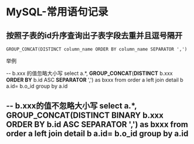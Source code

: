 # MySQL-常用语句记录

## 按照子表的id升序查询出子表字段去重并且逗号隔开
```
GROUP_CONCAT(DISTINCT column_name ORDER BY column_name SEPARATOR ',')
```
举例

-- b.xxx 的值忽略大小写
select a.*, **GROUP_CONCAT**(**DISTINCT** b.xxx **ORDER BY** b.id ASC **SEPARATOR** ',') as bxxx from order a left join detail b a.id= b.o_id
group by a.id

-- b.xxx的值不忽略大小写
select a.*, **GROUP_CONCAT**(**DISTINCT BINARY**  b.xxx **ORDER BY** b.id ASC **SEPARATOR** ',') as bxxx from order a left join detail b a.id= b.o_id
group by a.id
---
